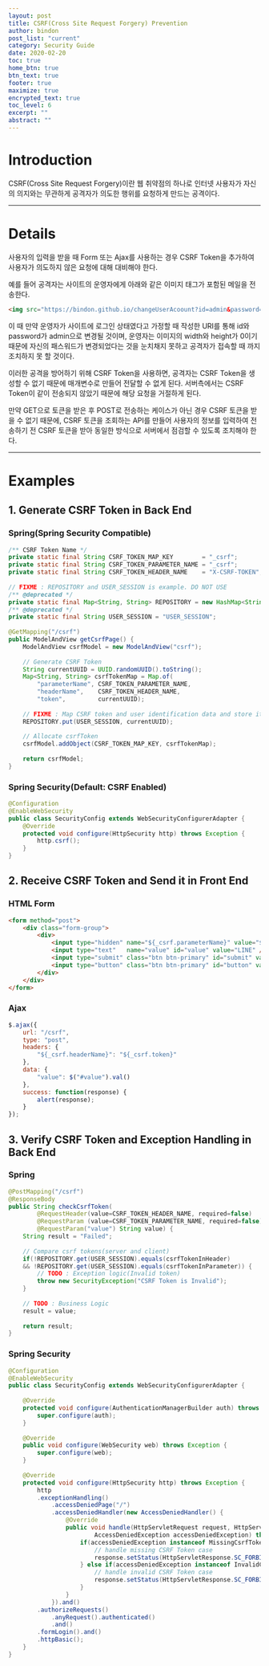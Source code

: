 ```yaml
---
layout: post
title: CSRF(Cross Site Request Forgery) Prevention
author: bindon
post_list: "current"
category: Security Guide
date: 2020-02-20
toc: true
home_btn: true
btn_text: true
footer: true
maximize: true
encrypted_text: true
toc_level: 6
excerpt: ""
abstract: ""
---
```


# Introduction

CSRF(Cross Site Request Forgery)이란 웹 취약점의 하나로 인터넷 사용자가 자신의 의지와는 무관하게 공격자가 의도한 행위를 요청하게 만드는 공격이다.

***

# Details

사용자의 입력을 받을 때 Form 또는 Ajax를 사용하는 경우 CSRF Token을 추가하여 사용자가 의도하지 않은 요청에 대해 대비해야 한다.

예를 들어 공격자는 사이트의 운영자에게 아래와 같은 이미지 태그가 포함된 메일을 전송한다.

```html
<img src="https://bindon.github.io/changeUserAcoount?id=admin&password=admin" width="0" height="0" />
```

이 때 만약 운영자가 사이트에 로그인 상태였다고 가정할 때 작성한 URI를 통해 id와 password가 admin으로 변경될 것이며, 운영자는 이미지의 width와 height가 0이기 때문에 자신의 패스워드가 변경되었다는 것을 눈치채지 못하고 공격자가 접속할 때 까지 조치하지 못 할 것이다.

이러한 공격을 방어하기 위해 CSRF Token을 사용하면, 공격자는 CSRF Token을 생성할 수 없기 때문에 매개변수로 만들어 전달할 수 없게 된다. 서버측에서는 CSRF Token이 같이 전송되지 않았기 때문에 해당 요청을 거절하게 된다.

만약 GET으로 토큰을 받은 후 POST로 전송하는 케이스가 아닌 경우 CSRF 토큰을 받을 수 없기 때문에, CSRF 토큰을 조회하는 API를 만들어 사용자의 정보를 입력하여 전송하기 전 CSRF 토큰을 받아 동일한 방식으로 서버에서 점검할 수 있도록 조치해야 한다.

***

# Examples

## 1. Generate CSRF Token in Back End

### Spring(Spring Security Compatible)

```java
/** CSRF Token Name */
private static final String CSRF_TOKEN_MAP_KEY        = "_csrf";
private static final String CSRF_TOKEN_PARAMETER_NAME = "_csrf";
private static final String CSRF_TOKEN_HEADER_NAME    = "X-CSRF-TOKEN";
 
// FIXME : REPOSITORY and USER_SESSION is example. DO NOT USE
/** @deprecated */
private static final Map<String, String> REPOSITORY = new HashMap<String, String>();
/** @deprecated */
private static final String USER_SESSION = "USER_SESSION";
 
@GetMapping("/csrf")
public ModelAndView getCsrfPage() {
    ModelAndView csrfModel = new ModelAndView("csrf");
 
    // Generate CSRF Token
    String currentUUID = UUID.randomUUID().toString();
    Map<String, String> csrfTokenMap = Map.of(
        "parameterName", CSRF_TOKEN_PARAMETER_NAME, 
        "headerName",    CSRF_TOKEN_HEADER_NAME,
        "token",         currentUUID);
 
    // FIXME : Map CSRF token and user identification data and store it in repository
    REPOSITORY.put(USER_SESSION, currentUUID);
 
    // Allocate csrfToken
    csrfModel.addObject(CSRF_TOKEN_MAP_KEY, csrfTokenMap);
 
    return csrfModel;
}
```

### Spring Security(Default: CSRF Enabled)

```java
@Configuration
@EnableWebSecurity
public class SecurityConfig extends WebSecurityConfigurerAdapter {
    @Override
    protected void configure(HttpSecurity http) throws Exception {
        http.csrf();
    }
}
```

## 2. Receive CSRF Token and Send it in Front End

### HTML Form

```html
<form method="post">
    <div class="form-group">
        <div>
            <input type="hidden" name="${_csrf.parameterName}" value="${_csrf.token}" />
            <input type="text"   name="value" id="value" value="LINE" />
            <input type="submit" class="btn btn-primary" id="submit" value="Send using form" />
            <input type="button" class="btn btn-primary" id="button" value="Send using ajax" />
        </div>
    </div>
</form>
```

### Ajax

```javascript
$.ajax({
    url: "/csrf",
    type: "post",
    headers: {
        "${_csrf.headerName}": "${_csrf.token}"
    },
    data: {
        "value": $("#value").val()
    },
    success: function(response) {
        alert(response);
    }
});
```

## 3. Verify CSRF Token and Exception Handling in Back End

### Spring

```java
@PostMapping("/csrf")
@ResponseBody
public String checkCsrfToken(
        @RequestHeader(value=CSRF_TOKEN_HEADER_NAME, required=false)    String csrfTokenInHeader,
        @RequestParam (value=CSRF_TOKEN_PARAMETER_NAME, required=false) String csrfTokenInParameter,
        @RequestParam("value") String value) {
    String result = "Failed";
 
    // Compare csrf tokens(server and client)
    if(!REPOSITORY.get(USER_SESSION).equals(csrfTokenInHeader)
    && !REPOSITORY.get(USER_SESSION).equals(csrfTokenInParameter)) {
        // TODO : Exception logic(Invalid token)
        throw new SecurityException("CSRF Token is Invalid");
    }
 
    // TODO : Business Logic
    result = value;
 
    return result;
}
```

### Spring Security

```java
@Configuration
@EnableWebSecurity
public class SecurityConfig extends WebSecurityConfigurerAdapter {
     
    @Override
    protected void configure(AuthenticationManagerBuilder auth) throws Exception {
        super.configure(auth);
    }
 
    @Override
    public void configure(WebSecurity web) throws Exception {
        super.configure(web);
    }
 
    @Override
    protected void configure(HttpSecurity http) throws Exception {
        http
        .exceptionHandling()
            .accessDeniedPage("/")
            .accessDeniedHandler(new AccessDeniedHandler() {
                @Override
                public void handle(HttpServletRequest request, HttpServletResponse response,
                        AccessDeniedException accessDeniedException) throws IOException, ServletException {
                    if(accessDeniedException instanceof MissingCsrfTokenException) {
                        // handle missing CSRF Token case
                        response.setStatus(HttpServletResponse.SC_FORBIDDEN);
                    } else if(accessDeniedException instanceof InvalidCsrfTokenException) {
                        // handle invalid CSRF Token case
                        response.setStatus(HttpServletResponse.SC_FORBIDDEN);
                    }
                }
            }).and()
        .authorizeRequests()
            .anyRequest().authenticated()
            .and()
        .formLogin().and()
        .httpBasic();
    }
}
```

